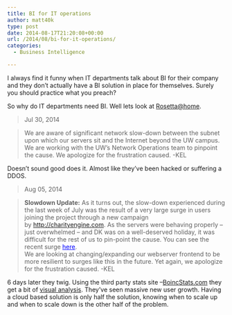 ```yaml
---
title: BI for IT operations
author: matt40k
type: post
date: 2014-08-17T21:20:08+00:00
url: /2014/08/bi-for-it-operations/
categories:
  - Business Intelligence

---
```

I always find it funny when IT departments talk about BI for their company and they don&#8217;t actually have a BI solution in place for themselves. Surely you should practice what you preach?

So why do IT departments need BI. Well lets look at <a href="http://boinc.bakerlab.org/" target="_blank" rel="nofollow">Rosetta@home</a>.

> <span class="news_date">Jul 30, 2014</span>
  
> <span class="news_content">We are aware of significant network slow-down between the subnet upon which our servers sit and the Internet beyond the UW campus. We are working with the UW&#8217;s Network Operations team to pinpoint the cause. We apologize for the frustration caused. -KEL</span>

Doesn&#8217;t sound good does it. Almost like they&#8217;ve been hacked or suffering a DDOS.

> <span class="news_date">Aug 05, 2014</span>
  
> <span class="news_content"><b>Slowdown Update:</b> As it turns out, the slow-down experienced during the last week of July was the result of a very large surge in users joining the project through a new campaign by <a style="color: blue;" href="http://charityengine.com/" target="_blank" rel="nofollow">http://charityengine.com</a>. As the servers were behaving properly &#8211; just overwhelmed &#8211; and DK was on a well-deserved holiday, it was difficult for the rest of us to pin-point the cause. You can see the recent surge <a style="color: blue;" href="http://boincstats.com/en/charts/14/project/perDay/user/total/chart.png" target="_blank" rel="nofollow">here</a>.<br /> We are looking at changing/expanding our webserver frontend to be more resilient to surges like this in the future. Yet again, we apologize for the frustration </span>caused. -KEL

6 days later they twig. Using the third party stats site &#8211;<a href="http://boincstats.com/" target="_blank" rel="nofollow">BoincStats.com</a> they get a bit of <a href="http://boincstats.com/en/charts/14/project/perDay/user/total/chart.png" target="_blank" rel="nofollow">visual analysis</a>. They&#8217;ve seen massive new user growth. Having a cloud based solution is only half the solution, knowing when to scale up and when to scale down is the other half of the problem.
